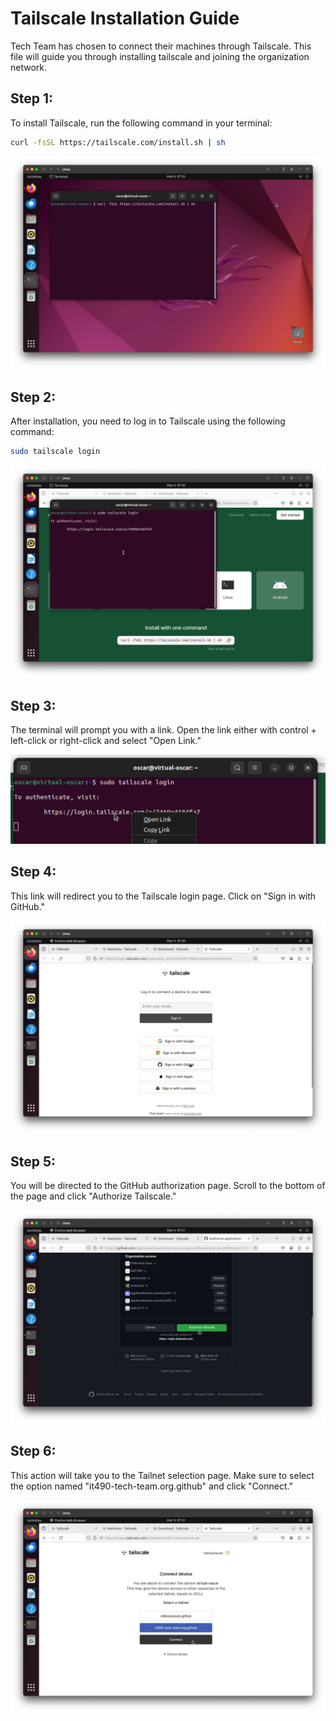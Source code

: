 # Tailscale Installation Guide
Tech Team has chosen to connect their machines through Tailscale. This file will guide you through installing tailscale and joining the organization network.

## Step 1:
To install Tailscale, run the following command in your terminal:

```bash
curl -fsSL https://tailscale.com/install.sh | sh
```

![Step 1: Installation Command](./resources/tailscale/00.png)

## Step 2:
After installation, you need to log in to Tailscale using the following command:

```bash
sudo tailscale login
```

![Step 2: Tailscale Login Command](./resources/tailscale/01.png)

## Step 3:
The terminal will prompt you with a link. Open the link either with control + left-click or right-click and select "Open Link."

![Step 3: Open Tailscale Login Link](./resources/tailscale/02.png)

## Step 4:
This link will redirect you to the Tailscale login page. Click on "Sign in with GitHub."

![Step 4: Sign in with GitHub](./resources/tailscale/03.png)

## Step 5:
You will be directed to the GitHub authorization page. Scroll to the bottom of the page and click "Authorize Tailscale."

![Step 5: Authorize Tailscale](./resources/tailscale/04.png)

## Step 6:
This action will take you to the Tailnet selection page. Make sure to select the option named "it490-tech-team.org.github" and click "Connect."

![Step 6: Connect to Tailnet](./resources/tailscale/05.png)
